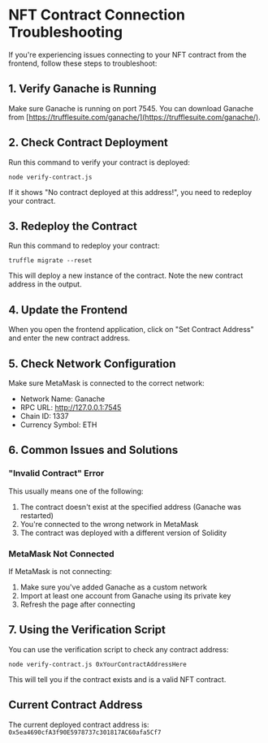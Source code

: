 # NFT Contract Connection Troubleshooting

If you're experiencing issues connecting to your NFT contract from the frontend, follow these steps to troubleshoot:

## 1. Verify Ganache is Running

Make sure Ganache is running on port 7545. You can download Ganache from [https://trufflesuite.com/ganache/](https://trufflesuite.com/ganache/).

## 2. Check Contract Deployment

Run this command to verify your contract is deployed:

```
node verify-contract.js
```

If it shows "No contract deployed at this address!", you need to redeploy your contract.

## 3. Redeploy the Contract

Run this command to redeploy your contract:

```
truffle migrate --reset
```

This will deploy a new instance of the contract. Note the new contract address in the output.

## 4. Update the Frontend

When you open the frontend application, click on "Set Contract Address" and enter the new contract address.

## 5. Check Network Configuration

Make sure MetaMask is connected to the correct network:
- Network Name: Ganache
- RPC URL: http://127.0.0.1:7545
- Chain ID: 1337
- Currency Symbol: ETH

## 6. Common Issues and Solutions

### "Invalid Contract" Error

This usually means one of the following:

1. The contract doesn't exist at the specified address (Ganache was restarted)
2. You're connected to the wrong network in MetaMask
3. The contract was deployed with a different version of Solidity

### MetaMask Not Connected

If MetaMask is not connecting:
1. Make sure you've added Ganache as a custom network
2. Import at least one account from Ganache using its private key
3. Refresh the page after connecting

## 7. Using the Verification Script

You can use the verification script to check any contract address:

```
node verify-contract.js 0xYourContractAddressHere
```

This will tell you if the contract exists and is a valid NFT contract.

## Current Contract Address

The current deployed contract address is: `0x5ea4690cfA3f90E5978737c301817AC60afa5Cf7` 